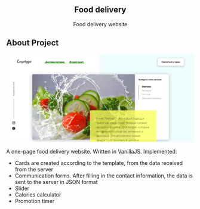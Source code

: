   <h2 align="center">Food delivery</h3>

  <p align="center">
    Food delivery website
    <br />
</p>

<!-- ABOUT THE PROJECT -->
## About Project
![Alt text](/img/Food.png?raw=true "Food")
<p>
A one-page food delivery website. Written in VanillaJS.
Implemented:
<ul>
<li>Cards are created according to the template, from the data received from the server</li>
<li>Communication forms. After filling in the contact information, the data is sent to the server in JSON format</li>
<li>Slider</li>
<li>Calories calculator</li>
<li>Promotion timer</li>
</ul>
</p>
